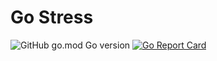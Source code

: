 # Go Stress

![GitHub go.mod Go version](https://img.shields.io/github/go-mod/go-version/wunicorns/gostress) [![Go Report Card](https://goreportcard.com/badge/github.com/kubernetes/kubernetes)](https://goreportcard.com/report/github.com/kubernetes/kubernetes)

# 